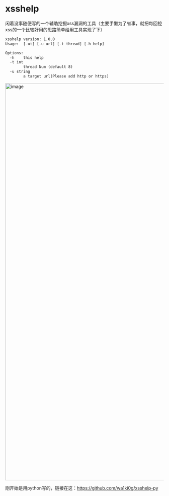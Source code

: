 # xsshelp
闲着没事随便写的一个辅助挖掘xss漏洞的工具（主要手懒为了省事，就把每回挖xss的一个比较好用的思路简单给用工具实现了下）


```xml
xsshelp version: 1.0.0
Usage:  [-ut] [-u url] [-t thread] [-h help]

Options:
  -h	this help
  -t int
    	thread Num (default 8)
  -u string
    	a target url(Please add http or https)
```




<img width="1263" alt="image" src="https://user-images.githubusercontent.com/70200814/233852598-edb6fe52-1399-4c5e-98a4-0d1fad6b6019.png">



刚开始是用python写的，链接在这：https://github.com/wa1ki0g/xsshelp-py
